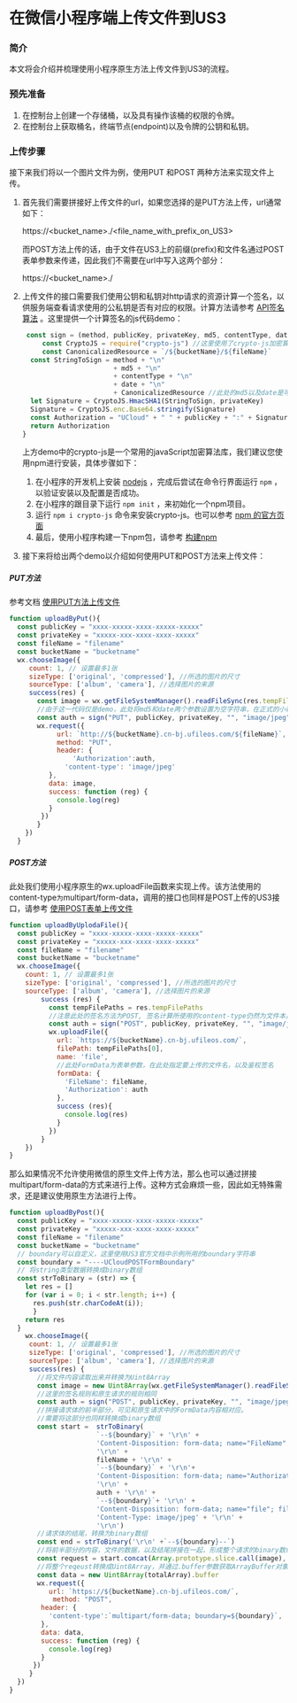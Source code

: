 # 在微信小程序端上传文件到US3

### 简介

本文将会介绍并梳理使用小程序原生方法上传文件到US3的流程。

### 预先准备

1. 在控制台上创建一个存储桶，以及具有操作该桶的权限的令牌。
2. 在控制台上获取桶名，终端节点(endpoint)以及令牌的公钥和私钥。

### 上传步骤

接下来我们将以一个图片文件为例，使用PUT 和POST 两种方法来实现文件上传。

1. 首先我们需要拼接好上传文件的url，如果您选择的是PUT方法上传，url通常如下：

   https://<bucket_name>.<endpoint>/<file_name_with_prefix_on_US3>

   而POST方法上传的话，由于文件在US3上的前缀(prefix)和文件名通过POST表单参数来传递，因此我们不需要在url中写入这两个部分：

   https://<bucket_name>.<endpoint>/

2. 上传文件的接口需要我们使用公钥和私钥对http请求的资源计算一个签名，以供服务端查看请求使用的公私钥是否有对应的权限。计算方法请参考 [API签名算法](https://docs.ucloud.cn/ufile/api/authorization?id=%e6%96%87%e4%bb%b6%e7%ae%a1%e7%90%86%e7%ad%be%e5%90%8d%e7%ae%97%e6%b3%95) 。这里提供一个计算签名的js代码demo：

   ```javascript
    const sign = (method, publicKey, privateKey, md5, contentType, date, bucketName, fileName) =>{
    	const CryptoJS = require("crypto-js") //这里使用了crypto-js加密算法库，安装方法会在后面说明
    	const CanonicalizedResource = `/${bucketName}/${fileName}`
     const StringToSign = method + "\n" 
                          + md5 + "\n" 
                          + contentType + "\n" 
                          + date + "\n"
                          + CanonicalizedResource //此处的md5以及date是可选的，contentType对于PUT请求是可选的，对于POST请求则是必须的
     let Signature = CryptoJS.HmacSHA1(StringToSign, privateKey)
     Signature = CryptoJS.enc.Base64.stringify(Signature)
     const Authorization = "UCloud" + " " + publicKey + ":" + Signature
     return Authorization
   }
   ```

   上方demo中的crypto-js是一个常用的javaScript加密算法库，我们建议您使用npm进行安装，具体步骤如下：

   1. 在小程序的开发机上安装 [nodejs](https://nodejs.org/en/) ，完成后尝试在命令行界面运行 `npm` ，以验证安装以及配置是否成功。
   2. 在小程序的跟目录下运行 `npm init` ，来初始化一个npm项目。
   3. 运行 `npm i crypto-js` 命令来安装crypto-js。也可以参考 [npm 的官方页面](https://www.npmjs.com/package/crypto-js)
   4. 最后，使用小程序构建一下npm包，请参考 [构建npm](https://developers.weixin.qq.com/miniprogram/dev/devtools/npm.html#_2-%E6%9E%84%E5%BB%BA-npm)

3. 接下来将给出两个demo以介绍如何使用PUT和POST方法来上传文件：

##### PUT方法

参考文档 [使用PUT方法上传文件](https://docs.ucloud.cn/api/ufile-api/put_file)

```javascript
function uploadByPut(){
  const publicKey = "xxxx-xxxxx-xxxx-xxxxx-xxxxx"
  const privateKey = "xxxxx-xxx-xxxx-xxxx-xxxxx"
  const fileName = "filename"
  const bucketName = "bucketname"
  wx.chooseImage({
     count: 1, // 设置最多1张
     sizeType: ['original', 'compressed'], //所选的图片的尺寸
     sourceType: ['album', 'camera'], //选择图片的来源
     success(res) {
       const image = wx.getFileSystemManager().readFileSync(res.tempFilePaths[0])
       //由于这一代码仅是demo，此处将md5和date两个参数设置为空字符串，在正式的小程序开发中，建议填写这两个参数
       const auth = sign("PUT", publicKey, privateKey, "", "image/jpeg", "", bucketName, fileName)
       wx.request({
         	url: `http://${bucketName}.cn-bj.ufileos.com/${fileName}`, 
         	method: "PUT",
        	header: {
          		'Authorization':auth,
              'content-type': 'image/jpeg'
          },
          data: image,
          success: function (reg) {
            console.log(reg)
          }
        })
       }
    })
  }
```



##### POST方法

此处我们使用小程序原生的wx.uploadFile函数来实现上传。该方法使用的content-type` 为 `multipart/form-data，调用的接口也同样是POST上传的US3接口，请参考 [使用POST表单上传文件](https://docs.ucloud.cn/api/ufile-api/post_file)

```javascript
function uploadByUplodaFile(){
  const publicKey = "xxxx-xxxxx-xxxx-xxxxx-xxxxx"
  const privateKey = "xxxxx-xxx-xxxx-xxxx-xxxxx"
  const fileName = "filename"
  const bucketName = "bucketname"
  wx.chooseImage({
    count: 1, // 设置最多1张
    sizeType: ['original', 'compressed'], //所选的图片的尺寸
    sourceType: ['album', 'camera'], //选择图片的来源
        success (res) {
          const tempFilePaths = res.tempFilePaths
          //注意此处的签名方法为POST, 签名计算所使用的content-type仍然为文件本身的mime-type, 即"image/jpeg"
          const auth = sign("POST", publicKey, privateKey, "", "image/jpeg", "", bucketName, fileName)
          wx.uploadFile({
            url: `https://${bucketName}.cn-bj.ufileos.com/`,
            filePath: tempFilePaths[0],
            name: 'file',
            //此处FormData为表单参数，在此处指定要上传的文件名，以及鉴权签名
            formData: {
              'FileName': fileName,
              'Authorization': auth
            },
            success (res){
              console.log(res)
            }
          })
        }
    })
}
```

那么如果情况不允许使用微信的原生文件上传方法，那么也可以通过拼接multipart/form-data的方式来进行上传。这种方式会麻烦一些，因此如无特殊需求，还是建议使用原生方法进行上传。

```javascript
function uploadByPost(){
  const publicKey = "xxxx-xxxxx-xxxx-xxxxx-xxxxx"
  const privateKey = "xxxxx-xxx-xxxx-xxxx-xxxxx"
  const fileName = "filename"
  const bucketName = "bucketname"
  // boundary可以自定义，这里使用US3官方文档中示例所用的boundary字符串
  const boundary = "----UCloudPOSTFormBoundary"
  // 将string类型数据转换成binary数组
  const strToBinary = (str) => {
    let res = []
    for (var i = 0; i < str.length; i++) {
      res.push(str.charCodeAt(i));
      }
    return res
  }
	wx.chooseImage({
     count: 1, // 设置最多1张
     sizeType: ['original', 'compressed'], //所选的图片的尺寸
     sourceType: ['album', 'camera'], //选择图片的来源
     success(res) {
       //将文件内容读取出来并转换为Uint8Array
       const image = new Uint8Array(wx.getFileSystemManager().readFileSync(res.tempFilePaths[0]))
       //这里的签名规则和原生请求的规则相同
       const auth = sign("POST", publicKey, privateKey, "", "image/jpeg", "", bucketName, fileName)
       //拼接请求体的前半部分，可见和原生请求中的FormData内容相对应。
       //需要将这部分也同样转换成binary数组
       const start =  strToBinary(
                      `--${boundary}` + '\r\n' +
                      'Content-Disposition: form-data; name="FileName"' + '\r\n' +
                      '\r\n' +
                      fileName + '\r\n' +
                      `--${boundary}` + '\r\n'+
                      'Content-Disposition: form-data; name="Authorization"' + '\r\n'+
                      '\r\n' +
                      auth + '\r\n' + 
                      `--${boundary}`+ '\r\n' +
                      'Content-Disposition: form-data; name="file"; filename="MyFilename.jpg"' + '\r\n' +
                      'Content-Type: image/jpeg' + '\r\n' +
                      '\r\n')
       //请求体的结尾，转换为binary数组
       const end = strToBinary('\r\n' +`--${boundary}--`)
       //将前半部分的内容，文件的数据，以及结尾拼接在一起，形成整个请求的binary数组
       const request = start.concat(Array.prototype.slice.call(image), end);
       //将整个reqeust转换成Uint8Array，并通过.buffer参数获取ArrayBuffer对象，wx.request函数最终将请求转化为对应的字符串
       const data = new Uint8Array(totalArray).buffer
       wx.request({
          url: `https://${bucketName}.cn-bj.ufileos.com/`,
           method: "POST",
        header: {
          'content-type':`multipart/form-data; boundary=${boundary}`,
        },
        data: data,
        success: function (reg) {
          console.log(reg)
        }
      })
     }
  })
}
```